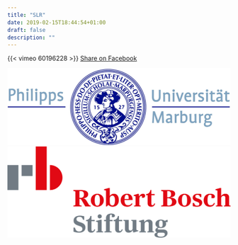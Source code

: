 ```yaml
---
title: "SLR"
date: 2019-02-15T18:44:54+01:00
draft: false
description: ""
---
```



{{< vimeo 60196228 >}}
<i class="fab fa-facebook-square fa-2x"></i>
<a href="https://www.facebook.com/sharer/sharer.php?u=https://sustuseumr.github.io/vietnam/slr/" target="_blank">Share on Facebook</a>

<img src="img/umr.jpg">
<img src="img/rbs.jpg">
